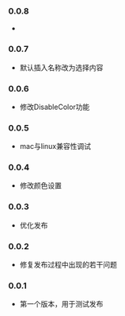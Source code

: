 ### 0.0.8
- 

### 0.0.7
- 默认插入名称改为选择内容

### 0.0.6
- 修改DisableColor功能 

### 0.0.5
- mac与linux兼容性调试   

### 0.0.4
- 修改颜色设置   

### 0.0.3
- 优化发布   

### 0.0.2
- 修复发布过程中出现的若干问题   

### 0.0.1
- 第一个版本，用于测试发布   
